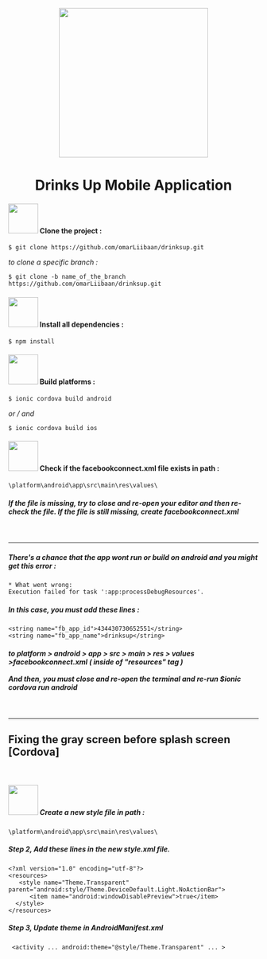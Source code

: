 <p align="center"><img width="300px" src="https://thumbs.gfycat.com/ImpracticalDistortedFeline-small.gif"></p>

<h1 align="center">Drinks Up Mobile Application</h1>

<h4><img width="60px" src="https://justinrae.ch/git_icons/step1.svg"> Clone the project :</h4>

```
$ git clone https://github.com/omarLiibaan/drinksup.git

```

<i>to clone a specific branch :</i>

```
$ git clone -b name_of_the_branch https://github.com/omarLiibaan/drinksup.git
```

<h4><img width="60px" src="https://justinrae.ch/git_icons/step2.svg"> Install all dependencies :</h4>

```
$ npm install
```

<h4><img width="60px" src="https://justinrae.ch/git_icons/step3.svg"> Build platforms :</h4>

```
$ ionic cordova build android
```

<i>or / and</i>

```
$ ionic cordova build ios
```

<h4><img width="60px" src="https://justinrae.ch/git_icons/step1.svg"> Check if the facebookconnect.xml file exists in path :</h4>

```
\platform\android\app\src\main\res\values\
```
<h5>If the file is missing, try to close and re-open your editor and then re-check the file. If the file is still missing, create facebookconnect.xml</h5>

<br>
<hr>

<h5>There's a chance that the app wont run or build on android and you might get this error :</h5>

```
* What went wrong:
Execution failed for task ':app:processDebugResources'.
```

<h5>In this case, you must add these lines :</h5>

```
<string name="fb_app_id">434430730652551</string>
<string name="fb_app_name">drinksup</string>
```

<h5>
  to <i>platform > android > app > src > main > res > values >facebookconnect.xml</i> ( inside of "resources" tag )
  <br><br>
  <i>And then, you must close and re-open the terminal and re-run $ionic cordova run android</i>
</h5>

<br>
<hr>

## Fixing the gray screen before splash screen [Cordova]
<br>

##### <img width="60px" src="https://justinrae.ch/git_icons/step1.svg"> Create a new style file in path :
```
\platform\android\app\src\main\res\values\
```
##### Step 2, Add these lines in the new style.xml file.
```
<?xml version="1.0" encoding="utf-8"?>
<resources>
   <style name="Theme.Transparent" parent="android:style/Theme.DeviceDefault.Light.NoActionBar">
      <item name="android:windowDisablePreview">true</item>
  </style>
</resources>
```
##### Step 3, Update theme in AndroidManifest.xml
```
 <activity ... android:theme="@style/Theme.Transparent" ... >
```

